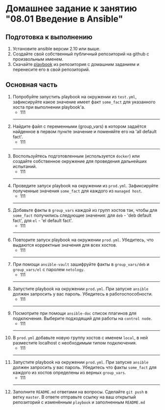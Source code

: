 # Домашнее задание к занятию "08.01 Введение в Ansible"

## Подготовка к выполнению
1. Установите ansible версии 2.10 или выше.
2. Создайте свой собственный публичный репозиторий на github с произвольным именем.
3. Скачайте [playbook](./playbook/) из репозитория с домашним заданием и перенесите его в свой репозиторий.

## Основная часть
1. Попробуйте запустить playbook на окружении из `test.yml`, зафиксируйте какое значение имеет факт `some_fact` для указанного хоста при выполнении playbook'a.
    - 111
    ---
2. Найдите файл с переменными (group_vars) в котором задаётся найденное в первом пункте значение и поменяйте его на 'all default fact'.
    - 111
    ---
3. Воспользуйтесь подготовленным (используется `docker`) или создайте собственное окружение для проведения дальнейших испытаний.
    - 111
    ---
4. Проведите запуск playbook на окружении из `prod.yml`. Зафиксируйте полученные значения `some_fact` для каждого из `managed host`.
    - 111
    ---
5. Добавьте факты в `group_vars` каждой из групп хостов так, чтобы для `some_fact` получились следующие значения: для `deb` - 'deb default fact', для `el` - 'el default fact'.
    - 111
    ---
6.  Повторите запуск playbook на окружении `prod.yml`. Убедитесь, что выдаются корректные значения для всех хостов.
    - 111
    ---
7. При помощи `ansible-vault` зашифруйте факты в `group_vars/deb` и `group_vars/el` с паролем `netology`.
    - 111
    ---
8. Запустите playbook на окружении `prod.yml`. При запуске `ansible` должен запросить у вас пароль. Убедитесь в работоспособности.
    - 111
    ---
9. Посмотрите при помощи `ansible-doc` список плагинов для подключения. Выберите подходящий для работы на `control node`.
    - 111
    ---
10. В `prod.yml` добавьте новую группу хостов с именем  `local`, в ней разместите localhost с необходимым типом подключения.
    - 111
    ---
11. Запустите playbook на окружении `prod.yml`. При запуске `ansible` должен запросить у вас пароль. Убедитесь что факты `some_fact` для каждого из хостов определены из верных `group_vars`.
    - 111
    ---
12. Заполните `README.md` ответами на вопросы. Сделайте `git push` в ветку `master`. В ответе отправьте ссылку на ваш открытый репозиторий с изменённым `playbook` и заполненным `README.md`